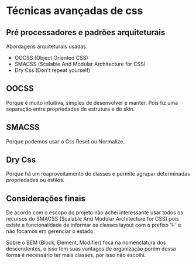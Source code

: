 # Técnicas avançadas de css

## Pré processadores e padrões arquiteturais

Abordagens arquiteturais usadas:

- OOCSS (Object Oriented CSS)
- SMACSS (Scalable And Modular Architecture for CSS)
- Dry Css (Don't repeat yourself)

## OOCSS 
Porque é muito intuitiva, simples de desenvolver e manter. Pois fiz uma separação entre propriedades de estrutura e de skin.

## SMACSS 
Porque podemos usar o Css Reset ou Normalize.

## Dry Css 
Porque há um reaproveitamento de classes e permite agrupar determinadas propriedades ou estilos. 

## Considerações finais

De acordo com o escopo do projeto não achei interessante usar todos os recursos do SMACSS (Scalable And Modular Architecture for CSS) pois existe a funcionalidade de informar as classes layout com o prefixo 'l-' e não focamos em gerenciar o estado.

Sobre o BEM (Block, Element, Modifier) foca na nomenclatura dos descendentes, e isso tem suas vantages de organização porém dessa forma é necessário ter mais classes, por isso não escolhi. 